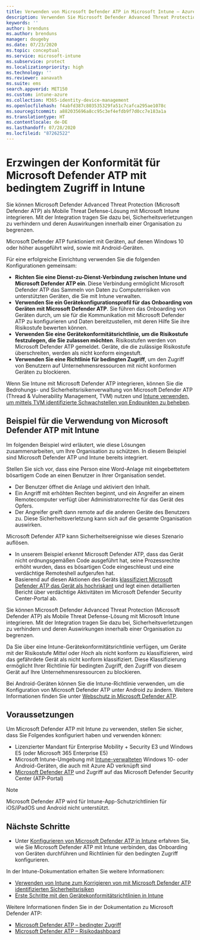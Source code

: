 ```yaml
---
title: Verwenden von Microsoft Defender ATP in Microsoft Intune – Azure | Microsoft-Dokumentation
description: Verwenden Sie Microsoft Defender Advanced Threat Protection (Microsoft Defender ATP) mit Intune, einschließlich Einrichtung und Konfiguration, Onboarding Ihrer Intune-Geräte mit ATP, und verwenden Sie dann eine ATP-Geräterisikobewertung mit Ihren Richtlinien für Intune-Gerätecompliance und bedingten Zugriff zum Schutz von Netzwerkressourcen.
keywords: ''
author: brenduns
ms.author: brenduns
manager: dougeby
ms.date: 07/23/2020
ms.topic: conceptual
ms.service: microsoft-intune
ms.subservice: protect
ms.localizationpriority: high
ms.technology: ''
ms.reviewer: aanavath
ms.suite: ems
search.appverid: MET150
ms.custom: intune-azure
ms.collection: M365-identity-device-management
ms.openlocfilehash: f4abfd387c803535329fa51c7cafca295ae1078c
ms.sourcegitcommit: a882035696a8cc95c3ef4efdb9f7d0cc7e183a1a
ms.translationtype: HT
ms.contentlocale: de-DE
ms.lasthandoff: 07/28/2020
ms.locfileid: "87262522"
---
```

# <a name="enforce-compliance-for-microsoft-defender-atp-with-conditional-access-in-intune"></a>Erzwingen der Konformität für Microsoft Defender ATP mit bedingtem Zugriff in Intune

Sie können Microsoft Defender Advanced Threat Protection (Microsoft Defender ATP) als Mobile Threat Defense-Lösung mit Microsoft Intune integrieren. Mit der Integration tragen Sie dazu bei, Sicherheitsverletzungen zu verhindern und deren Auswirkungen innerhalb einer Organisation zu begrenzen.

Microsoft Defender ATP funktioniert mit Geräten, auf denen Windows 10 oder höher ausgeführt wird, sowie mit Android-Geräten.

Für eine erfolgreiche Einrichtung verwenden Sie die folgenden Konfigurationen gemeinsam:

- **Richten Sie eine Dienst-zu-Dienst-Verbindung zwischen Intune und Microsoft Defender ATP ein**. Diese Verbindung ermöglicht Microsoft Defender ATP das Sammeln von Daten zu Computerrisiken von unterstützten Geräten, die Sie mit Intune verwalten.
- **Verwenden Sie ein Gerätekonfigurationsprofil für das Onboarding von Geräten mit Microsoft Defender ATP**. Sie führen das Onboarding von Geräten durch, um sie für die Kommunikation mit Microsoft Defender ATP zu konfigurieren und Daten bereitzustellen, mit deren Hilfe Sie ihre Risikostufe bewerten können.
- **Verwenden Sie eine Gerätekonformitätsrichtlinie, um die Risikostufe festzulegen, die Sie zulassen möchten**. Risikostufen werden von Microsoft Defender ATP gemeldet. Geräte, die die zulässige Risikostufe überschreiten, werden als nicht konform eingestuft.
- **Verwenden Sie eine Richtlinie für bedingten Zugriff**, um den Zugriff von Benutzern auf Unternehmensressourcen mit nicht konformen Geräten zu blockieren.

Wenn Sie Intune mit Microsoft Defender ATP integrieren, können Sie die Bedrohungs- und Sicherheitsrisikenverwaltung von Microsoft Defender ATP (Thread & Vulnerability Management, TVM) nutzen und [Intune verwenden, um mittels TVM identifizierte Schwachstellen von Endpunkten zu beheben](atp-manage-vulnerabilities.md).

## <a name="example-of-using-microsoft-defender-atp-with-intune"></a>Beispiel für die Verwendung von Microsoft Defender ATP mit Intune

Im folgenden Beispiel wird erläutert, wie diese Lösungen zusammenarbeiten, um Ihre Organisation zu schützen. In diesem Beispiel sind Microsoft Defender ATP und Intune bereits integriert.

Stellen Sie sich vor, dass eine Person eine Word-Anlage mit eingebettetem bösartigem Code an einen Benutzer in Ihrer Organisation sendet.

- Der Benutzer öffnet die Anlage und aktiviert den Inhalt.
- Ein Angriff mit erhöhten Rechten beginnt, und ein Angreifer an einem Remotecomputer verfügt über Administratorrechte für das Gerät des Opfers.
- Der Angreifer greift dann remote auf die anderen Geräte des Benutzers zu. Diese Sicherheitsverletzung kann sich auf die gesamte Organisation auswirken.

Microsoft Defender ATP kann Sicherheitsereignisse wie dieses Szenario auflösen.

- In unserem Beispiel erkennt Microsoft Defender ATP, dass das Gerät nicht ordnungsgemäßen Code ausgeführt hat, seine Prozessrechte erhöht wurden, dass es bösartigen Code eingeschleust und eine verdächtige Remoteshell aufgerufen hat.
- Basierend auf diesen Aktionen des Geräts [klassifiziert Microsoft Defender ATP das Gerät als hochriskant](https://docs.microsoft.com/windows/security/threat-protection/microsoft-defender-atp/alerts-queue#severity) und legt einen detaillierten Bericht über verdächtige Aktivitäten im Microsoft Defender Security Center-Portal ab.

Sie können Microsoft Defender Advanced Threat Protection (Microsoft Defender ATP) als Mobile Threat Defense-Lösung mit Microsoft Intune integrieren. Mit der Integration tragen Sie dazu bei, Sicherheitsverletzungen zu verhindern und deren Auswirkungen innerhalb einer Organisation zu begrenzen.

Da Sie über eine Intune-Gerätekonformitätsrichtlinie verfügen, um Geräte mit der Risikostufe *Mittel* oder *Hoch* als nicht konform zu klassifizieren, wird das gefährdete Gerät als nicht konform klassifiziert. Diese Klassifizierung ermöglicht Ihrer Richtlinie für bedingten Zugriff, den Zugriff von diesem Gerät auf Ihre Unternehmensressourcen zu blockieren.

Bei Android-Geräten können Sie die Intune-Richtlinie verwenden, um die Konfiguration von Microsoft Defender ATP unter Android zu ändern. Weitere Informationen finden Sie unter [Webschutz in Microsoft Defender ATP](../protect/advanced-threat-protection-manage-android.md).

## <a name="prerequisites"></a>Voraussetzungen

Um Microsoft Defender ATP mit Intune zu verwenden, stellen Sie sicher, dass Sie Folgendes konfiguriert haben und verwenden können:

- Lizenzierter Mandant für Enterprise Mobility + Security E3 und Windows E5 (oder Microsoft 365 Enterprise E5)
- Microsoft Intune-Umgebung mit [Intune-verwalteten](../enrollment/windows-enroll.md) Windows 10- oder Android-Geräten, die auch mit Azure AD verknüpft sind
- [Microsoft Defender ATP](https://docs.microsoft.com/windows/security/threat-protection/microsoft-defender-atp/microsoft-defender-advanced-threat-protection) und Zugriff auf das Microsoft Defender Security Center (ATP-Portal)

> [!NOTE]
> Microsoft Defender ATP wird für Intune-App-Schutzrichtlinien für iOS/iPadOS und Android nicht unterstützt.

## <a name="next-steps"></a>Nächste Schritte

- Unter [Konfigurieren von Microsoft Defender ATP in Intune](../protect/advanced-threat-protection-configure.md) erfahren Sie, wie Sie Microsoft Defender ATP mit Intune verbinden, das Onboarding von Geräten durchführen und Richtlinien für den bedingten Zugriff konfigurieren.

In der Intune-Dokumentation erhalten Sie weitere Informationen:

- [Verwenden von Intune zum Korrigieren von mit Microsoft Defender ATP identifizierten Sicherheitsrisiken](atp-manage-vulnerabilities.md)
- [Erste Schritte mit den Gerätekonformitätsrichtlinien in Intune](device-compliance-get-started.md)

Weitere Informationen finden Sie in der Dokumentation zu Microsoft Defender ATP:

- [Microsoft Defender ATP – bedingter Zugriff](https://docs.microsoft.com/windows/security/threat-protection/microsoft-defender-atp/conditional-access)
- [Microsoft Defender ATP – Risikodashboard](https://docs.microsoft.com/windows/security/threat-protection/microsoft-defender-atp/security-operations-dashboard)
